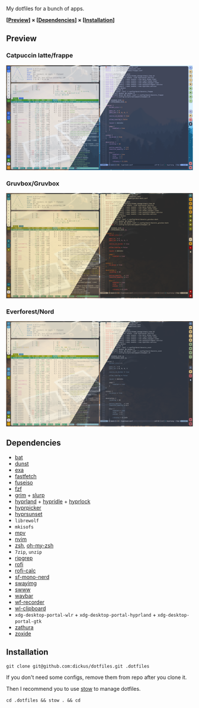 My dotfiles for a bunch of apps.

**[[Preview](#preview)] × [[Dependencies](#dependencies)] × [[Installation](#installation)]**


## Preview
### Catpuccin latte/frappe
![preview](previews/preview_latte_frappe.png)

### Gruvbox/Gruvbox
![preview](previews/preview_gruvbox_gruvbox.png)

### Everforest/Nord
![preview](previews/preview_everforest_nord.png)

## Dependencies
* [bat](https://github.com/sharkdp/bat)
* [dunst](https://github.com/dunst-project/dunst)
* [exa](https://github.com/ogham/exa)
* [fastfetch](https://github.com/fastfetch-cli/fastfetch)
* [fuseiso](https://sourceforge.net/projects/fuseiso/)
* [fzf](https://github.com/junegunn/fzf)
* [grim](https://sr.ht/~emersion/grim/) + [slurp](https://github.com/emersion/slurp)
* [hyprland](https://github.com/hyprwm/Hyprland) + [hypridle](https://github.com/hyprwm/hypridle) + [hyprlock](https://github.com/hyprwm/hyprlock)
* [hyprpicker](https://github.com/hyprwm/hyprpicker)
* [hyprsunset](https://github.com/hyprwm/hyprsunset)
* `librewolf`
* `mkisofs`
* [mpv](https://github.com/mpv-player/mpv)
* [nvim](https://github.com/neovim/neovim)
* [zsh](https://github.com/ohmyzsh/ohmyzsh), [oh-my-zsh](https://github.com/ohmyzsh/ohmyzsh)
* `7zip`, `unzip`
* [ripgrep](https://github.com/BurntSushi/ripgrep)
* [rofi](https://github.com/davatorium/rofi)
* [rofi-calc](https://github.com/svenstaro/rofi-calc)
* [sf-mono-nerd](https://github.com/epk/SF-Mono-Nerd-Font)
* [swayimg](https://github.com/artemsen/swayimg)
* [swww](https://github.com/LGFae/swww)
* [waybar](https://github.com/Alexays/Waybar)
* [wf-recorder](https://github.com/ammen99/wf-recorder)
* [wl-clipboard](https://github.com/bugaevc/wl-clipboard)
* `xdg-desktop-portal-wlr` + `xdg-desktop-portal-hyprland` + `xdg-desktop-portal-gtk`
* [zathura](https://github.com/pwmt/zathura)
* [zoxide](https://github.com/ajeetdsouza/zoxide)

## Installation
```
git clone git@github.com:dickus/dotfiles.git .dotfiles
```

If you don't need some configs, remove them from repo after you clone it.

Then I recommend you to use [stow](https://github.com/aspiers/stow/) to manage dotfiles.
```
cd .dotfiles && stow . && cd
```
